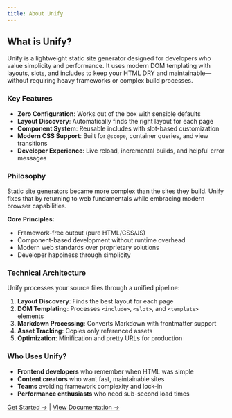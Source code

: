 ```yaml
---
title: About Unify
---
```


<template slot="title">Unify – Static Site Generator</template>
<template slot="description">Build sites with layouts, slots, and includes—no frameworks.</template>

<template slot="hero">
  <h1 style="view-transition-name: unify-hero">Unify</h1>
  <p>Static sites that ship. No build step hell, no framework lock‑in.</p>
</template>

## What is Unify?

Unify is a lightweight static site generator designed for developers who value simplicity and performance. It uses modern DOM templating with layouts, slots, and includes to keep your HTML DRY and maintainable—without requiring heavy frameworks or complex build processes.

### Key Features

- **Zero Configuration**: Works out of the box with sensible defaults
- **Layout Discovery**: Automatically finds the right layout for each page
- **Component System**: Reusable includes with slot-based customization
- **Modern CSS Support**: Built for `@scope`, container queries, and view transitions
- **Developer Experience**: Live reload, incremental builds, and helpful error messages

### Philosophy

Static site generators became more complex than the sites they build. Unify fixes that by returning to web fundamentals while embracing modern browser capabilities.

**Core Principles:**
- Framework-free output (pure HTML/CSS/JS)
- Component-based development without runtime overhead
- Modern web standards over proprietary solutions
- Developer happiness through simplicity

### Technical Architecture

Unify processes your source files through a unified pipeline:

1. **Layout Discovery**: Finds the best layout for each page
2. **DOM Templating**: Processes `<include>`, `<slot>`, and `<template>` elements
3. **Markdown Processing**: Converts Markdown with frontmatter support
4. **Asset Tracking**: Copies only referenced assets
5. **Optimization**: Minification and pretty URLs for production

### Who Uses Unify?

- **Frontend developers** who remember when HTML was simple
- **Content creators** who want fast, maintainable sites
- **Teams** avoiding framework complexity and lock-in
- **Performance enthusiasts** who need sub-second load times

[Get Started →](/unify/getting-started/) | [View Documentation →](/unify/docs/)